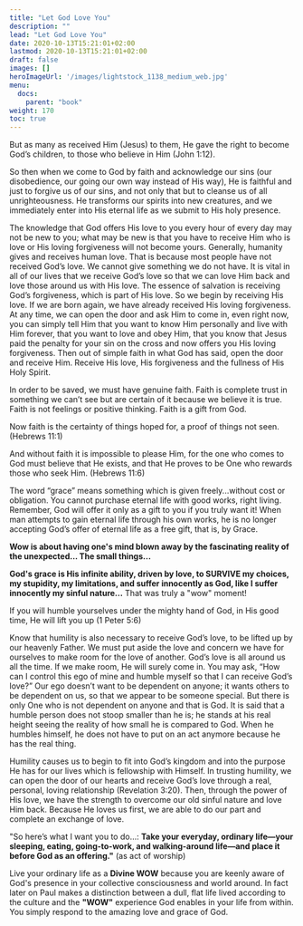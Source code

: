 ```yaml
---
title: "Let God Love You"
description: ""
lead: "Let God Love You"
date: 2020-10-13T15:21:01+02:00
lastmod: 2020-10-13T15:21:01+02:00
draft: false
images: []
heroImageUrl: '/images/lightstock_1138_medium_web.jpg'
menu:
  docs:
    parent: "book"
weight: 170
toc: true
---
```


But as many as received Him (Jesus) to them, He gave the right to become God’s children,  to those who believe in Him (John 1:12). 

So then when we come to God by faith and acknowledge our sins (our disobedience, our going our own way instead of His way), He is faithful and just to forgive us of our sins, and not only that but to cleanse us of all unrighteousness. He transforms our spirits into new creatures, and we immediately enter into His eternal life as we submit to His holy presence.

The knowledge that God offers His love to you every hour of every day may not be new to you; what may be new is that you have to receive Him who is love or His loving forgiveness will not become yours. Generally, humanity gives and receives human love. That is because most people have not received God’s love. We cannot give something we do not have. It is vital in all of our lives that we receive God’s love so that we can love Him back and love those around us with His love. The essence of salvation is receiving God’s forgiveness, which is part of His love. So we begin by receiving His love. If we are born again, we have already received His loving forgiveness. At any time, we can open the door and ask Him to come in, even right now, you can simply tell Him that you want to know Him personally and live with Him forever, that you want to love and obey Him, that you know that Jesus paid the penalty for your sin on the cross and now offers you His loving forgiveness. Then out of simple faith in what God has said, open the door and receive Him. Receive His love, His forgiveness and the fullness of His Holy Spirit.

In order to be saved, we must have genuine faith. Faith is complete trust in something we can’t see but are certain of it because we believe it is true. Faith is not feelings or positive thinking. Faith is a gift from God.

Now faith is the certainty of things hoped for, a proof of things not seen. (Hebrews 11:1)

And without faith it is impossible to please Him, for the one who comes to God must believe that He exists, and that He proves to be One who rewards those who seek Him. (Hebrews 11:6)

The word “grace” means something which is given freely...without cost or obligation. You cannot purchase eternal life with good works, right living. Remember, God will offer it only as a gift to you if you truly want it! When man attempts to gain eternal life through his own works, he is no longer accepting God’s offer of eternal life as a free gift, that is, by Grace.

**Wow is about having one's mind blown away by the fascinating reality of the unexpected... The small things...**

**God's grace is His infinite ability, driven by love, to SURVIVE my choices, my stupidity, my limitations, and suffer innocently as God, like I suffer innocently my sinful nature...** That was truly a "wow" moment!

If you will humble yourselves under the mighty hand of God, in His good time, He will lift you up (1 Peter 5:6)

Know that humility is also necessary to receive God’s love, to be lifted up by our heavenly Father. We must put aside the love and concern we have for ourselves to make room for the love of another. God’s love is all around us all the time. If we make room, He will surely come in. You may ask, “How can I control this ego of mine and humble myself so that I can receive God’s love?” Our ego doesn’t want to be dependent on anyone; it wants others to be dependent on us, so that we appear to be someone special. But there is only One who is not dependent on anyone and that is God. It is said that a humble person does not stoop smaller than he is; he stands at his real height seeing the reality of how small he is compared to God. When he humbles himself, he does not have to put on an act anymore because he has the real thing. 

Humility causes us to begin to fit into God’s kingdom and into the purpose He has for our lives which is fellowship with Himself. In trusting humility, we can open the door of our hearts and receive God’s love through a real, personal, loving relationship (Revelation 3:20). Then, through the power of His love, we have the strength to overcome our old sinful nature and love Him back. Because He loves us first, we are able to do our part and complete an exchange of love.

"So here’s what I want you to do...: **Take your everyday, ordinary life—your sleeping, eating, going-to-work, and walking-around life—and place it before God as an offering."** (as act of worship)

Live your ordinary life as a **Divine WOW** because you are keenly aware of God's presence in your collective consciousness and world around. In fact later on Paul makes a distinction between a dull, flat life lived according to the culture and the **"WOW"** experience God enables in your life from within. You simply respond to the amazing love and grace of God.

